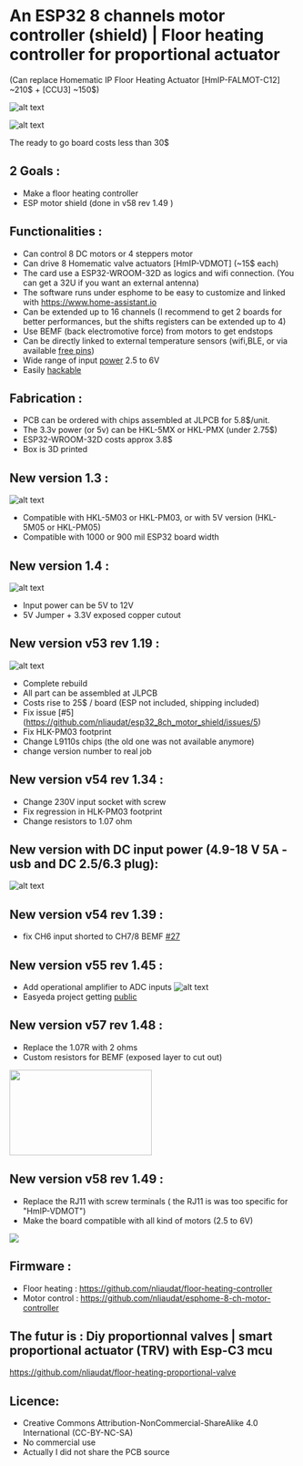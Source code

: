 # An ESP32 8 channels motor controller (shield) | Floor heating controller for proportional actuator
(Can replace Homematic IP Floor Heating Actuator [HmIP-FALMOT-C12] ~210$ + [CCU3] ~150$)

![alt text](https://github.com/nliaudat/esp32_8ch_motor_shield/blob/main/imgs/board.jpg "board")

![alt text](https://github.com/nliaudat/esp32_8ch_motor_shield/blob/main/imgs/floor_heating.jpg "floor_heating")

The ready to go board costs less than 30$

## 2 Goals : 

* Make a floor heating controller
* ESP motor shield (done in v58 rev 1.49 )
    
## Functionalities : 
* Can control 8 DC motors or 4 steppers motor
* Can drive 8 Homematic valve actuators [HmIP-VDMOT] (~15$ each)
* The card use a ESP32-WROOM-32D as logics and wifi connection. (You can get a 32U if you want an external antenna)
* The software runs under esphome to be easy to customize and linked with https://www.home-assistant.io 
* Can be extended up to 16 channels (I recommend to get 2 boards for better performances, but the shifts registers can be extended up to 4)
* Use BEMF (back electromotive force) from motors to get endstops
* Can be directly linked to external temperature sensors (wifi,BLE, or via available [free pins](https://github.com/nliaudat/esp32_8ch_motor_shield/blob/main/extension.md))
* Wide range of input [power](https://github.com/nliaudat/esp32_8ch_motor_shield/blob/main/power.md) 2.5 to 6V
* Easily [hackable](https://github.com/nliaudat/esp32_8ch_motor_shield/blob/main/hack.md)


## Fabrication : 

* PCB can be ordered with chips assembled at JLPCB for 5.8$/unit.
* The 3.3v power (or 5v) can be HKL-5MX or HKL-PMX (under 2.75$)
* ESP32-WROOM-32D costs approx 3.8$
* Box is 3D printed

## New version 1.3 : 
![alt text](https://github.com/nliaudat/esp32_8ch_motor_shield/blob/main/imgs/v1-3.png "1.3")
* Compatible with HKL-5M03 or HKL-PM03, or with 5V version (HKL-5M05 or HKL-PM05)
* Compatible with 1000 or 900 mil ESP32 board width

## New version 1.4 : 
![alt text](https://github.com/nliaudat/esp32_8ch_motor_shield/blob/main/imgs/v1-4.png "1.4")
* Input power can be 5V to 12V
* 5V Jumper + 3.3V exposed copper cutout

## New version v53 rev 1.19 : 
![alt text](https://github.com/nliaudat/esp32_8ch_motor_shield/blob/main/imgs/v53.PNG "53")
* Complete rebuild
* All part can be assembled at JLPCB
* Costs rise to 25$ / board (ESP not included, shipping included)
* Fix issue [#5] (https://github.com/nliaudat/esp32_8ch_motor_shield/issues/5)
* Fix HLK-PM03 footprint
* Change L9110s chips (the old one was not available anymore)
* change version number to real job


## New version v54 rev 1.34 : 
* Change 230V input socket with screw
* Fix regression in HLK-PM03 footprint
* Change resistors to 1.07 ohm

## New version with DC input power (4.9-18 V 5A - usb and DC 2.5/6.3 plug): 
![alt text](https://user-images.githubusercontent.com/6782613/189536557-082be6a7-045b-4e5f-b878-b08ebfe7910c.PNG)

## New version v54 rev 1.39 : 
* fix CH6 input shorted to CH7/8 BEMF [#27](https://github.com/nliaudat/esp32_8ch_motor_shield/issues/27)

## New version v55 rev 1.45 : 
* Add operational amplifier to ADC inputs
![alt text](https://user-images.githubusercontent.com/6782613/205343343-52f915ef-324d-4bf6-8092-bd3f71cac2ad.png)
* Easyeda project getting [public](https://easyeda.com/editor#id=240c2bd91cde438f93348d56e1ae4e72|420e6f6085d643fc9c5df7bfbe9595bf|f15c181c211e4aebaf86420464abe718|b3e9b48180db4901b45d0292a792846e|60a1b0936f664eb8b9e5f7402068a21b|7744c3e75c54448eb9fed788f130dd96|78ed6c97623e4c1f929c753245e2f96b)

## New version v57 rev 1.48 : 
* Replace the 1.07R with 2 ohms
* Custom resistors for BEMF (exposed layer to cut out)
<img src="https://github.com/nliaudat/esp32_8ch_motor_shield/blob/main/imgs/bemf_custom_resistor.PNG" width="250" height="150">


## New version v58 rev 1.49 : 
* Replace the RJ11 with screw terminals ( the RJ11 is was too specific for "HmIP-VDMOT")
* Make the board compatible with all kind of motors (2.5 to 6V)
<img src="https://github.com/nliaudat/esp32_8ch_motor_shield/blob/main/imgs/screw_terminals.PNG">

## Firmware : 
* Floor heating : https://github.com/nliaudat/floor-heating-controller
* Motor control : https://github.com/nliaudat/esphome-8-ch-motor-controller

## The futur is : Diy proportionnal valves | smart proportional actuator (TRV) with Esp-C3 mcu
https://github.com/nliaudat/floor-heating-proportional-valve

## Licence: 
* Creative Commons Attribution-NonCommercial-ShareAlike 4.0 International (CC-BY-NC-SA)
* No commercial use
* Actually I did not share the PCB source 
